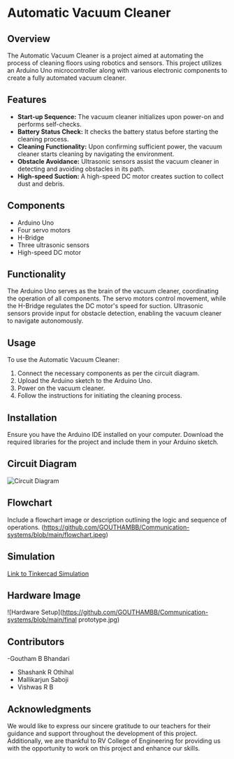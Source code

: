 # Automatic Vacuum Cleaner

## Overview
The Automatic Vacuum Cleaner is a project aimed at automating the process of cleaning floors using robotics and sensors. This project utilizes an Arduino Uno microcontroller along with various electronic components to create a fully automated vacuum cleaner.

## Features
- **Start-up Sequence:** The vacuum cleaner initializes upon power-on and performs self-checks.
- **Battery Status Check:** It checks the battery status before starting the cleaning process.
- **Cleaning Functionality:** Upon confirming sufficient power, the vacuum cleaner starts cleaning by navigating the environment.
- **Obstacle Avoidance:** Ultrasonic sensors assist the vacuum cleaner in detecting and avoiding obstacles in its path.
- **High-speed Suction:** A high-speed DC motor creates suction to collect dust and debris.

## Components
- Arduino Uno
- Four servo motors
- H-Bridge
- Three ultrasonic sensors
- High-speed DC motor

## Functionality
The Arduino Uno serves as the brain of the vacuum cleaner, coordinating the operation of all components. The servo motors control movement, while the H-Bridge regulates the DC motor's speed for suction. Ultrasonic sensors provide input for obstacle detection, enabling the vacuum cleaner to navigate autonomously.

## Usage
To use the Automatic Vacuum Cleaner:
1. Connect the necessary components as per the circuit diagram.
2. Upload the Arduino sketch to the Arduino Uno.
3. Power on the vacuum cleaner.
4. Follow the instructions for initiating the cleaning process.

## Installation
Ensure you have the Arduino IDE installed on your computer. Download the required libraries for the project and include them in your Arduino sketch.

## Circuit Diagram
![Circuit Diagram](image_url_circuit_diagram)

## Flowchart
Include a flowchart image or description outlining the logic and sequence of operations.
(https://github.com/GOUTHAMBB/Communication-systems/blob/main/flowchart.jpeg)
## Simulation
[Link to Tinkercad Simulation](https://www.tinkercad.com/things/bPYJ42fzbs7?sharecode=Y6ykj1jGTnzB-C_Zt2Ijp7It2USmbDMwXDJyY5Mo6cQ)

## Hardware Image
![Hardware Setup](https://github.com/GOUTHAMBB/Communication-systems/blob/main/final prototype.jpg)

## Contributors
-Goutham B Bhandari
- Shashank R Othihal
- Mallikarjun Saboji
- Vishwas R B


## Acknowledgments
We would like to express our sincere gratitude to our teachers for their guidance and support throughout the development of this project. Additionally, we are thankful to RV College of Engineering for providing us with the opportunity to work on this project and enhance our skills.

